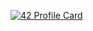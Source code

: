 [![42 Profile Card](https://1337-readme.vercel.app/api/profile?cursus=42cursus&dark=true&forty_two_network_logo=hide&login=oakoudad)](https://github.com/mohouyizme/1337-readme)
